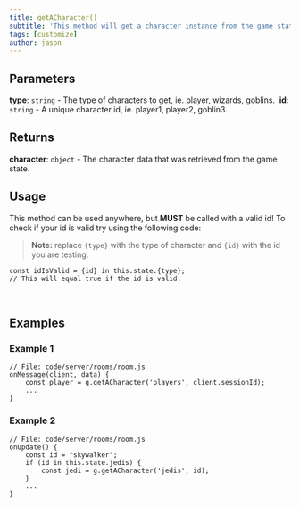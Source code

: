 ```yaml
---
title: getACharacter()
subtitle: 'This method will get a character instance from the game state. Allowing you to then modify or review that character's data.'
tags: [customize]
author: jason
---
```

## Parameters
**type**: `string` - The type of characters to get, ie. player, wizards, goblins.
​
**id**: `string` - A unique character id, ie. player1, player2, goblin3.
​
## Returns
**character**: `object` - The character data that was retrieved from the game state.
​
## Usage
This method can be used anywhere, but **MUST** be called with a valid id! To check if your id is valid try using the following code:
> **Note:** replace `{type}` with the type of character and `{id}` with the id you are testing.
```
const idIsValid = {id} in this.state.{type};
// This will equal true if the id is valid.
```
​
## Examples
### Example 1
```
// File: code/server/rooms/room.js
onMessage(client, data) {
	const player = g.getACharacter('players', client.sessionId);
	...
}
```
### Example 2
```
// File: code/server/rooms/room.js
onUpdate() {
	const id = "skywalker";
	if (id in this.state.jedis) {
		const jedi = g.getACharacter('jedis', id);
	}
	...
}
```
